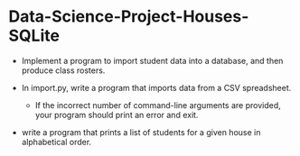 # Data-Science-Project-Houses-SQLite

* Implement a program to import student data into a database, and then produce class rosters.
* In import.py, write a program that imports data from a CSV spreadsheet.
    * If the incorrect number of command-line arguments are provided, your program should print an       error and exit.
    
* write a program that prints a list of students for a given house in alphabetical order.

